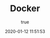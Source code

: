 ---
pageComponent:
  name: Catalogue
  data:
    path: Docker
    imgUrl: /tool/10/0.png
    description: Docker 是一个开源的应用容器引擎，基于 Go 语言 并遵从 Apache2.0 协议开源。Docker 可以让开发者打包他们的应用以及依赖包到一个轻量级、可移植的容器中，然后发布到任何流行的 Linux 机器上，也可以实现虚拟化。容器是完全使用沙箱机制，相互之间不会有任何接口（类似 iPhone 的 app）,更重要的是容器性能开销极低。
title: Docker
date: 2020-01-12 11:51:53
permalink: /note/Docker/
article: false
comment: false
editLink: false
author:
  name: xugaoyi
  link: https://github.com/xugaoyi
---